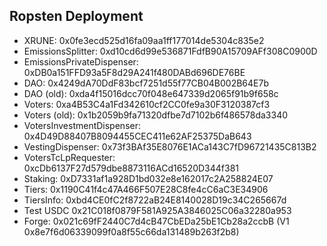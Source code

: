## Ropsten Deployment

- XRUNE: 0x0fe3ecd525d16fa09aa1ff177014de5304c835e2
- EmissionsSplitter: 0xd10cd6d99e536871FdfB90A15709AFf308C0900D
- EmissionsPrivateDispenser: 0xDB0a151FFD93a5F8d29A241f480DABd696DE76BE
- DAO: 0x4249dA70DdF83bcf7251d55f77CB04B002B64E7b
- DAO (old): 0xda4f15016dcc70f048e647339d2065f91b9f658c
- Voters: 0xa4B53C4a1Fd342610cf2CC0fe9a30F3120387cf3
- Voters (old): 0x1b2059b9fa71320dfbe7d7102b6f486578da3340
- VotersInvestmentDispenser: 0x4D49D88407B8094455CEC411e62AF25375DaB643
- VestingDispenser: 0x73f3BAf35E8076E1ACa143C7fD96721435C813B2
- VotersTcLpRequester: 0xcDb6137F27d579dbe8873116ACd16520D344f381
- Staking: 0xD7331af1a928D1bd032e8e162017c2A258824E07
- Tiers: 0x1190C41f4c47A466F507E28C8fe4cC6aC3E34906
- TiersInfo: 0xbd4CE0fC2f8722aB24E8140028D19c34C265667d
- Test USDC 0x21C018f0879F581A925A3846025C06a32280a953
- Forge: 0x021c69fF2440C7d4cB47CbEDa25bE1Cb28a2ccbB (V1 0x8e7f6d06339099f0a8f55c66da131489b263f2b8)
